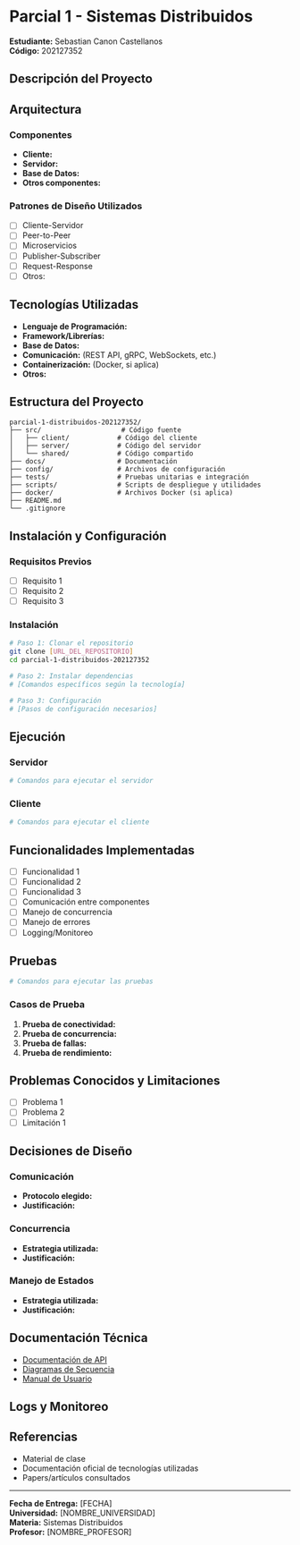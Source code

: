 # Parcial 1 - Sistemas Distribuidos
**Estudiante:** Sebastian Canon Castellanos  
**Código:** 202127352  

## Descripción del Proyecto
<!-- Descripción breve del proyecto y objetivos del parcial -->

## Arquitectura
<!-- Diagrama y descripción de la arquitectura del sistema distribuido -->

### Componentes
- **Cliente:** 
- **Servidor:** 
- **Base de Datos:** 
- **Otros componentes:** 

### Patrones de Diseño Utilizados
- [ ] Cliente-Servidor
- [ ] Peer-to-Peer
- [ ] Microservicios
- [ ] Publisher-Subscriber
- [ ] Request-Response
- [ ] Otros: 

## Tecnologías Utilizadas
- **Lenguaje de Programación:** 
- **Framework/Librerías:** 
- **Base de Datos:** 
- **Comunicación:** (REST API, gRPC, WebSockets, etc.)
- **Containerización:** (Docker, si aplica)
- **Otros:** 

## Estructura del Proyecto
```
parcial-1-distribuidos-202127352/
├── src/                    # Código fuente
│   ├── client/            # Código del cliente
│   ├── server/            # Código del servidor
│   └── shared/            # Código compartido
├── docs/                  # Documentación
├── config/                # Archivos de configuración
├── tests/                 # Pruebas unitarias e integración
├── scripts/               # Scripts de despliegue y utilidades
├── docker/                # Archivos Docker (si aplica)
├── README.md
└── .gitignore
```

## Instalación y Configuración

### Requisitos Previos
- [ ] Requisito 1
- [ ] Requisito 2
- [ ] Requisito 3

### Instalación
```bash
# Paso 1: Clonar el repositorio
git clone [URL_DEL_REPOSITORIO]
cd parcial-1-distribuidos-202127352

# Paso 2: Instalar dependencias
# [Comandos específicos según la tecnología]

# Paso 3: Configuración
# [Pasos de configuración necesarios]
```

## Ejecución

### Servidor
```bash
# Comandos para ejecutar el servidor
```

### Cliente
```bash
# Comandos para ejecutar el cliente
```

## Funcionalidades Implementadas
- [ ] Funcionalidad 1
- [ ] Funcionalidad 2
- [ ] Funcionalidad 3
- [ ] Comunicación entre componentes
- [ ] Manejo de concurrencia
- [ ] Manejo de errores
- [ ] Logging/Monitoreo

## Pruebas
```bash
# Comandos para ejecutar las pruebas
```

### Casos de Prueba
1. **Prueba de conectividad:** 
2. **Prueba de concurrencia:** 
3. **Prueba de fallas:** 
4. **Prueba de rendimiento:** 

## Problemas Conocidos y Limitaciones
- [ ] Problema 1
- [ ] Problema 2
- [ ] Limitación 1

## Decisiones de Diseño
### Comunicación
- **Protocolo elegido:** 
- **Justificación:** 

### Concurrencia
- **Estrategia utilizada:** 
- **Justificación:** 

### Manejo de Estados
- **Estrategia utilizada:** 
- **Justificación:** 

## Documentación Técnica
- [Documentación de API](docs/api.md)
- [Diagramas de Secuencia](docs/sequence-diagrams.md)
- [Manual de Usuario](docs/user-manual.md)

## Logs y Monitoreo
<!-- Información sobre logging y monitoreo implementado -->

## Referencias
- Material de clase
- Documentación oficial de tecnologías utilizadas
- Papers/artículos consultados

---
**Fecha de Entrega:** [FECHA]  
**Universidad:** [NOMBRE_UNIVERSIDAD]  
**Materia:** Sistemas Distribuidos  
**Profesor:** [NOMBRE_PROFESOR]

